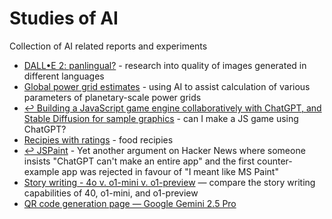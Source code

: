 # Studies of AI

Collection of AI related reports and experiments

* [DALL•E 2: panlingual?](/DALL%E2%80%A2E%202:%20panlingual%3F/research.md) - research into quality of images generated in different languages
* [Global power grid estimates](/Global%20power%20grid/raw-chatGPT-session.md) - using AI to assist calculation of various parameters of planetary-scale power grids
* [↩︎ Building a JavaScript game engine collaboratively with ChatGPT, and Stable Diffusion for sample graphics](https://github.com/BenWheatley/JS-game-engine) - can I make a JS game using ChatGPT?
* [Recipies with ratings](/Recipies/index.html) - food recipies
* [↩︎ JSPaint](https://github.com/BenWheatley/JSPaint) - Yet another argument on Hacker News where someone insists "ChatGPT can't make an entire app" and the first counter-example app was rejected in favour of "I meant like MS Paint"
* [Story writing - 4o v. o1-mini v. o1-preview](/Story%20writing%20-%204o%20v.%20o1-mini%20v.%20o1-preview/README.md) — compare the story writing capabilities of 40, o1-mini, and o1-preview
* [QR code generation page — Google Gemini 2.5 Pro](/QR-code-gen/index.html)
